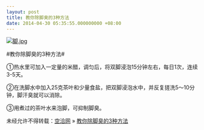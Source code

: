```yaml
---
layout: post
title: 教你除脚臭的3种方法
date: 2014-04-30 05:35:55.000000000 +08:00
---
```


[![脚.jpg](http://kongqia.com/wp-content/uploads/2014/04/060828381f30e9246ba8eee54d086e061c95f7d2.jpg.png)](http://kongqia.com/wp-content/uploads/2014/04/060828381f30e9246ba8eee54d086e061c95f7d2.jpg.png)

#教你除脚臭的3种方法#

①热水里可加入一定量的米醋，调匀后，将双脚浸泡15分钟左右，每日1次，连续3-5天。

②在洗脚水中加入25克茶叶和少量食盐，把双脚浸泡水中，并反复搓洗5～10分钟，脚汗臭就可以消除。

③用煮过的茶叶水来泡脚，可抑制脚臭。

未经允许不得转载：[空洽网](http://kongqia.com) » [教你除脚臭的3种方法](http://kongqia.com/33425.html)


